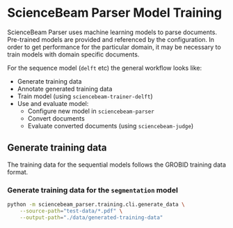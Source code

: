 # ScienceBeam Parser Model Training

ScienceBeam Parser uses machine learning models to parse documents.
Pre-trained models are provided and referenced by the configuration.
In order to get performance for the particular domain, it may be necessary to train
models with domain specific documents.

For the sequence model (`delft` etc) the general workflow looks like:

- Generate training data
- Annotate generated training data
- Train model (using `sciencebeam-trainer-delft`)
- Use and evaluate model:
  - Configure new model in `sciencebeam-parser`
  - Convert documents
  - Evaluate converted documents (using `sciencebeam-judge`)

## Generate training data

The training data for the sequential models follows the GROBID training data format.

### Generate training data for the `segmentation` model

```bash
python -m sciencebeam_parser.training.cli.generate_data \
    --source-path="test-data/*.pdf" \
    --output-path="./data/generated-training-data"
```
